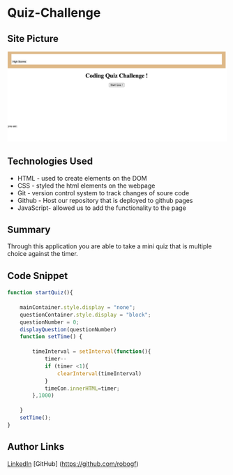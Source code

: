 # Quiz-Challenge

## Site Picture 
![site](/Screen%20Shot%202022-10-03%20at%2011.28.30%20PM.png)

## Technologies Used 
- HTML - used to create elements on the DOM
- CSS - styled the html elements on the webpage
- Git - version control system to track changes of soure code
- Github - Host our repository that is deployed to github pages
- JavaScript- allowed us to add the functionality to the page 

## Summary 
Through this application you are able to take a mini quiz that is multiple choice against the timer.

## Code Snippet 
```JavaScript 
function startQuiz(){
    
    mainContainer.style.display = "none";
    questionContainer.style.display = "block";
    questionNumber = 0;
    displayQuestion(questionNumber)
    function setTime() {

        timeInterval = setInterval(function(){
            timer-- 
            if (timer <1){
                clearInterval(timeInterval)
            }
            timeCon.innerHTML=timer;
        },1000)
       
    }
    setTime();
}
```
## Author Links 
[LinkedIn](https://www.linkedin.com/in/angel-matias-01120b251/)
[GitHub] (https://github.com/robogf)
